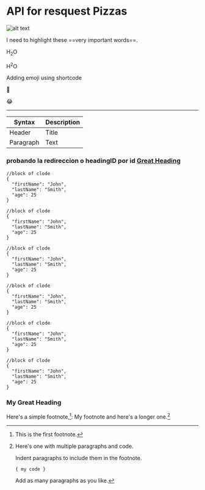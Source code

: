 # API for resquest Pizzas


![alt text](image.jpg)

I need to highlight these ==very important words==.

H<sub>2</sub>O

H<sup>2</sup>O

Adding emoji using shortcode

:wave:

:joy:

---

| Syntax | Description |
| ----------- | ----------- |
| Header | Title |
| Paragraph | Text |

### probando la redireccion o headingID por id [Great Heading](#custom-id)

```
//block of clode
{
  "firstName": "John",
  "lastName": "Smith",
  "age": 25
}
```
```
//block of clode
{
  "firstName": "John",
  "lastName": "Smith",
  "age": 25
}
```
```
//block of clode
{
  "firstName": "John",
  "lastName": "Smith",
  "age": 25
}
```
```
//block of clode
{
  "firstName": "John",
  "lastName": "Smith",
  "age": 25
}
```
```
//block of clode
{
  "firstName": "John",
  "lastName": "Smith",
  "age": 25
}
```
```
//block of clode
{
  "firstName": "John",
  "lastName": "Smith",
  "age": 25
}
```
<h3 id="custom-id">My Great Heading</h3>

Here's a simple footnote,[^1]: My footnote and here's a longer one.[^bignote]

[^1]: This is the first footnote.

[^bignote]: Here's one with multiple paragraphs and code.

    Indent paragraphs to include them in the footnote.

    `{ my code }`

    Add as many paragraphs as you like.